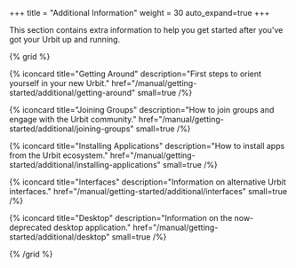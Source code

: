 +++
title = "Additional Information"
weight = 30
auto_expand=true
+++

This section contains extra information to help you get started after you've
got your Urbit up and running.

{% grid %}

  {% iconcard
    title="Getting Around"
    description="First steps to orient yourself in your new Urbit."
    href="/manual/getting-started/additional/getting-around"
    small=true
  /%}

  {% iconcard
    title="Joining Groups"
    description="How to join groups and engage with the Urbit community."
    href="/manual/getting-started/additional/joining-groups"
    small=true
  /%}

  {% iconcard
    title="Installing Applications"
    description="How to install apps from the Urbit ecosystem."
    href="/manual/getting-started/additional/installing-applications"
    small=true
  /%}

  {% iconcard
    title="Interfaces"
    description="Information on alternative Urbit interfaces."
    href="/manual/getting-started/additional/interfaces"
    small=true
  /%}

  {% iconcard
    title="Desktop"
    description="Information on the now-deprecated desktop application."
    href="/manual/getting-started/additional/desktop"
    small=true
  /%}

{% /grid %}


